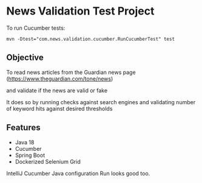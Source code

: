 # News Validation Test Project

To run Cucumber tests:
```shell
mvn -Dtest="com.news.validation.cucumber.RunCucumberTest" test
```

## Objective
To read news articles from the Guardian news page (https://www.theguardian.com/tone/news)

and validate if the news are valid or fake

It does so by running checks against search engines and validating number of keyword hits against desired thresholds
## Features
- Java 18
- Cucumber
- Spring Boot
- Dockerized Selenium Grid


IntelliJ Cucumber Java configuration Run looks good too.